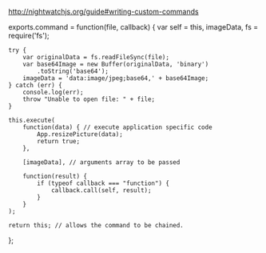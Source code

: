 http://nightwatchjs.org/guide#writing-custom-commands

exports.command = function(file, callback) {
	var self = this,
		imageData, fs = require('fs');

	try {
		var originalData = fs.readFileSync(file);
		var base64Image = new Buffer(originalData, 'binary')
			.toString('base64');
		imageData = 'data:image/jpeg;base64,' + base64Image;
	} catch (err) {
		console.log(err);
		throw "Unable to open file: " + file;
	}

	this.execute(
		function(data) { // execute application specific code
			App.resizePicture(data);
			return true;
		},

		[imageData], // arguments array to be passed

		function(result) {
			if (typeof callback === "function") {
				callback.call(self, result);
			}
		}
	);

	return this; // allows the command to be chained.
};

